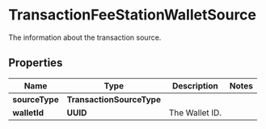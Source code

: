 

# TransactionFeeStationWalletSource

The information about the transaction source.

## Properties

| Name | Type | Description | Notes |
|------------ | ------------- | ------------- | -------------|
|**sourceType** | **TransactionSourceType** |  |  |
|**walletId** | **UUID** | The Wallet ID. |  |



